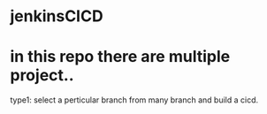 # jenkinsCICD
# in this repo there are multiple project..
type1: select a perticular branch from many branch and build a cicd.
